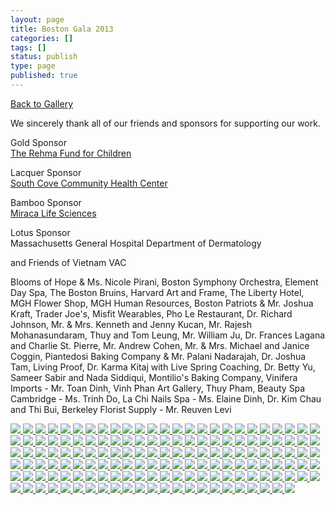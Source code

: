```yaml
---
layout: page
title: Boston Gala 2013
categories: []
tags: []
status: publish
type: page
published: true
---
```

<p><a title="Gallery" href="/events/gallery/">Back to Gallery</a></p>
<p>We sincerely thank all of our friends and sponsors for supporting our work.</p>
<p>Gold Sponsor<br />
<a href="http://www.rehmafund.org">The Rehma Fund for Children</a></p>
<p>Lacquer Sponsor<br />
<a href="http://www.scchc.org">South Cove Community Health Center</a></p>
<p>Bamboo Sponsor<br />
<a href="http://www.miracalifesciences.com">Miraca Life Sciences</a></p>
<p>Lotus Sponsor<br />
Massachusetts General Hospital Department of Dermatology</p>
<p>and Friends of Vietnam VAC</p>
<p>Blooms of Hope & Ms. Nicole Pirani, Boston Symphony Orchestra, Element Day Spa, The Boston Bruins, Harvard Art and Frame,  The Liberty Hotel,  MGH Flower Shop, MGH Human Resources, Boston Patriots  & Mr. Joshua Kraft, Trader Joe's, Misfit Wearables, Pho Le Restaurant, Dr. Richard Johnson, Mr. & Mrs. Kenneth and Jenny Kucan, Mr. Rajesh Mohanasundaram, Thuy and Tom Leung,  Mr. William Ju,  Dr. Frances Lagana and Charlie St. Pierre, Mr.  Andrew Cohen, Mr. & Mrs. Michael and Janice Coggin, Piantedosi Baking Company & Mr. Palani Nadarajah, Dr. Joshua Tam, Living Proof, Dr. Karma Kitaj with Live Spring Coaching, Dr. Betty Yu, Sameer Sabir and Nada Siddiqui, Montilio's Baking Company, Vinifera Imports - Mr. Toan Dinh,  Vinh Phan Art Gallery, Thuy Pham, Beauty Spa Cambridge - Ms. Trinh Do,  La Chi Nails Spa - Ms. Elaine Dinh, Dr. Kim Chau and Thi Bui, Berkeley  Florist Supply - Mr. Reuven Levi</p>
<!-- Darkbox -->
<div class="darkbox">
<a href="http://vietnamvac.isamonkey.org/gallery/boston-2013/dsc_7825.jpg" data-darkbox="boston-2013">
  <img src="http://vietnamvac.isamonkey.org/gallery/boston-2013/thumbs/dsc_7825.jpg" />
</a>
<a href="http://vietnamvac.isamonkey.org/gallery/boston-2013/dsc_7826.jpg" data-darkbox="boston-2013">
  <img src="http://vietnamvac.isamonkey.org/gallery/boston-2013/thumbs/dsc_7826.jpg" />
</a>
<a href="http://vietnamvac.isamonkey.org/gallery/boston-2013/dsc_7828.jpg" data-darkbox="boston-2013">
  <img src="http://vietnamvac.isamonkey.org/gallery/boston-2013/thumbs/dsc_7828.jpg" />
</a>
<a href="http://vietnamvac.isamonkey.org/gallery/boston-2013/dsc_7829.jpg" data-darkbox="boston-2013">
  <img src="http://vietnamvac.isamonkey.org/gallery/boston-2013/thumbs/dsc_7829.jpg" />
</a>
<a href="http://vietnamvac.isamonkey.org/gallery/boston-2013/dsc_7831.jpg" data-darkbox="boston-2013">
  <img src="http://vietnamvac.isamonkey.org/gallery/boston-2013/thumbs/dsc_7831.jpg" />
</a>
<a href="http://vietnamvac.isamonkey.org/gallery/boston-2013/dsc_7833.jpg" data-darkbox="boston-2013">
  <img src="http://vietnamvac.isamonkey.org/gallery/boston-2013/thumbs/dsc_7833.jpg" />
</a>
<a href="http://vietnamvac.isamonkey.org/gallery/boston-2013/dsc_7837.jpg" data-darkbox="boston-2013">
  <img src="http://vietnamvac.isamonkey.org/gallery/boston-2013/thumbs/dsc_7837.jpg" />
</a>
<a href="http://vietnamvac.isamonkey.org/gallery/boston-2013/dsc_7841.jpg" data-darkbox="boston-2013">
  <img src="http://vietnamvac.isamonkey.org/gallery/boston-2013/thumbs/dsc_7841.jpg" />
</a>
<a href="http://vietnamvac.isamonkey.org/gallery/boston-2013/dsc_7844.jpg" data-darkbox="boston-2013">
  <img src="http://vietnamvac.isamonkey.org/gallery/boston-2013/thumbs/dsc_7844.jpg" />
</a>
<a href="http://vietnamvac.isamonkey.org/gallery/boston-2013/dsc_7845.jpg" data-darkbox="boston-2013">
  <img src="http://vietnamvac.isamonkey.org/gallery/boston-2013/thumbs/dsc_7845.jpg" />
</a>
<a href="http://vietnamvac.isamonkey.org/gallery/boston-2013/dsc_7847.jpg" data-darkbox="boston-2013">
  <img src="http://vietnamvac.isamonkey.org/gallery/boston-2013/thumbs/dsc_7847.jpg" />
</a>
<a href="http://vietnamvac.isamonkey.org/gallery/boston-2013/dsc_7849.jpg" data-darkbox="boston-2013">
  <img src="http://vietnamvac.isamonkey.org/gallery/boston-2013/thumbs/dsc_7849.jpg" />
</a>
<a href="http://vietnamvac.isamonkey.org/gallery/boston-2013/dsc_7850.jpg" data-darkbox="boston-2013">
  <img src="http://vietnamvac.isamonkey.org/gallery/boston-2013/thumbs/dsc_7850.jpg" />
</a>
<a href="http://vietnamvac.isamonkey.org/gallery/boston-2013/dsc_7854.jpg" data-darkbox="boston-2013">
  <img src="http://vietnamvac.isamonkey.org/gallery/boston-2013/thumbs/dsc_7854.jpg" />
</a>
<a href="http://vietnamvac.isamonkey.org/gallery/boston-2013/dsc_7857.jpg" data-darkbox="boston-2013">
  <img src="http://vietnamvac.isamonkey.org/gallery/boston-2013/thumbs/dsc_7857.jpg" />
</a>
<a href="http://vietnamvac.isamonkey.org/gallery/boston-2013/dsc_7859.jpg" data-darkbox="boston-2013">
  <img src="http://vietnamvac.isamonkey.org/gallery/boston-2013/thumbs/dsc_7859.jpg" />
</a>
<a href="http://vietnamvac.isamonkey.org/gallery/boston-2013/dsc_7861.jpg" data-darkbox="boston-2013">
  <img src="http://vietnamvac.isamonkey.org/gallery/boston-2013/thumbs/dsc_7861.jpg" />
</a>
<a href="http://vietnamvac.isamonkey.org/gallery/boston-2013/dsc_7862.jpg" data-darkbox="boston-2013">
  <img src="http://vietnamvac.isamonkey.org/gallery/boston-2013/thumbs/dsc_7862.jpg" />
</a>
<a href="http://vietnamvac.isamonkey.org/gallery/boston-2013/dsc_7863.jpg" data-darkbox="boston-2013">
  <img src="http://vietnamvac.isamonkey.org/gallery/boston-2013/thumbs/dsc_7863.jpg" />
</a>
<a href="http://vietnamvac.isamonkey.org/gallery/boston-2013/dsc_7864.jpg" data-darkbox="boston-2013">
  <img src="http://vietnamvac.isamonkey.org/gallery/boston-2013/thumbs/dsc_7864.jpg" />
</a>
<a href="http://vietnamvac.isamonkey.org/gallery/boston-2013/dsc_7865.jpg" data-darkbox="boston-2013">
  <img src="http://vietnamvac.isamonkey.org/gallery/boston-2013/thumbs/dsc_7865.jpg" />
</a>
<a href="http://vietnamvac.isamonkey.org/gallery/boston-2013/dsc_7871.jpg" data-darkbox="boston-2013">
  <img src="http://vietnamvac.isamonkey.org/gallery/boston-2013/thumbs/dsc_7871.jpg" />
</a>
<a href="http://vietnamvac.isamonkey.org/gallery/boston-2013/dsc_7873.jpg" data-darkbox="boston-2013">
  <img src="http://vietnamvac.isamonkey.org/gallery/boston-2013/thumbs/dsc_7873.jpg" />
</a>
<a href="http://vietnamvac.isamonkey.org/gallery/boston-2013/dsc_7880.jpg" data-darkbox="boston-2013">
  <img src="http://vietnamvac.isamonkey.org/gallery/boston-2013/thumbs/dsc_7880.jpg" />
</a>
<a href="http://vietnamvac.isamonkey.org/gallery/boston-2013/dsc_7884.jpg" data-darkbox="boston-2013">
  <img src="http://vietnamvac.isamonkey.org/gallery/boston-2013/thumbs/dsc_7884.jpg" />
</a>
<a href="http://vietnamvac.isamonkey.org/gallery/boston-2013/dsc_7890.jpg" data-darkbox="boston-2013">
  <img src="http://vietnamvac.isamonkey.org/gallery/boston-2013/thumbs/dsc_7890.jpg" />
</a>
<a href="http://vietnamvac.isamonkey.org/gallery/boston-2013/dsc_7891.jpg" data-darkbox="boston-2013">
  <img src="http://vietnamvac.isamonkey.org/gallery/boston-2013/thumbs/dsc_7891.jpg" />
</a>
<a href="http://vietnamvac.isamonkey.org/gallery/boston-2013/dsc_7892.jpg" data-darkbox="boston-2013">
  <img src="http://vietnamvac.isamonkey.org/gallery/boston-2013/thumbs/dsc_7892.jpg" />
</a>
<a href="http://vietnamvac.isamonkey.org/gallery/boston-2013/dsc_7893.jpg" data-darkbox="boston-2013">
  <img src="http://vietnamvac.isamonkey.org/gallery/boston-2013/thumbs/dsc_7893.jpg" />
</a>
<a href="http://vietnamvac.isamonkey.org/gallery/boston-2013/dsc_7894.jpg" data-darkbox="boston-2013">
  <img src="http://vietnamvac.isamonkey.org/gallery/boston-2013/thumbs/dsc_7894.jpg" />
</a>
<a href="http://vietnamvac.isamonkey.org/gallery/boston-2013/dsc_7895.jpg" data-darkbox="boston-2013">
  <img src="http://vietnamvac.isamonkey.org/gallery/boston-2013/thumbs/dsc_7895.jpg" />
</a>
<a href="http://vietnamvac.isamonkey.org/gallery/boston-2013/dsc_7896.jpg" data-darkbox="boston-2013">
  <img src="http://vietnamvac.isamonkey.org/gallery/boston-2013/thumbs/dsc_7896.jpg" />
</a>
<a href="http://vietnamvac.isamonkey.org/gallery/boston-2013/dsc_7897.jpg" data-darkbox="boston-2013">
  <img src="http://vietnamvac.isamonkey.org/gallery/boston-2013/thumbs/dsc_7897.jpg" />
</a>
<a href="http://vietnamvac.isamonkey.org/gallery/boston-2013/dsc_7904.jpg" data-darkbox="boston-2013">
  <img src="http://vietnamvac.isamonkey.org/gallery/boston-2013/thumbs/dsc_7904.jpg" />
</a>
<a href="http://vietnamvac.isamonkey.org/gallery/boston-2013/dsc_7908.jpg" data-darkbox="boston-2013">
  <img src="http://vietnamvac.isamonkey.org/gallery/boston-2013/thumbs/dsc_7908.jpg" />
</a>
<a href="http://vietnamvac.isamonkey.org/gallery/boston-2013/dsc_7911.jpg" data-darkbox="boston-2013">
  <img src="http://vietnamvac.isamonkey.org/gallery/boston-2013/thumbs/dsc_7911.jpg" />
</a>
<a href="http://vietnamvac.isamonkey.org/gallery/boston-2013/dsc_7913.jpg" data-darkbox="boston-2013">
  <img src="http://vietnamvac.isamonkey.org/gallery/boston-2013/thumbs/dsc_7913.jpg" />
</a>
<a href="http://vietnamvac.isamonkey.org/gallery/boston-2013/dsc_7914.jpg" data-darkbox="boston-2013">
  <img src="http://vietnamvac.isamonkey.org/gallery/boston-2013/thumbs/dsc_7914.jpg" />
</a>
<a href="http://vietnamvac.isamonkey.org/gallery/boston-2013/dsc_7921.jpg" data-darkbox="boston-2013">
  <img src="http://vietnamvac.isamonkey.org/gallery/boston-2013/thumbs/dsc_7921.jpg" />
</a>
<a href="http://vietnamvac.isamonkey.org/gallery/boston-2013/dsc_7923.jpg" data-darkbox="boston-2013">
  <img src="http://vietnamvac.isamonkey.org/gallery/boston-2013/thumbs/dsc_7923.jpg" />
</a>
<a href="http://vietnamvac.isamonkey.org/gallery/boston-2013/dsc_7927.jpg" data-darkbox="boston-2013">
  <img src="http://vietnamvac.isamonkey.org/gallery/boston-2013/thumbs/dsc_7927.jpg" />
</a>
<a href="http://vietnamvac.isamonkey.org/gallery/boston-2013/dsc_7929.jpg" data-darkbox="boston-2013">
  <img src="http://vietnamvac.isamonkey.org/gallery/boston-2013/thumbs/dsc_7929.jpg" />
</a>
<a href="http://vietnamvac.isamonkey.org/gallery/boston-2013/dsc_7932.jpg" data-darkbox="boston-2013">
  <img src="http://vietnamvac.isamonkey.org/gallery/boston-2013/thumbs/dsc_7932.jpg" />
</a>
<a href="http://vietnamvac.isamonkey.org/gallery/boston-2013/dsc_7933.jpg" data-darkbox="boston-2013">
  <img src="http://vietnamvac.isamonkey.org/gallery/boston-2013/thumbs/dsc_7933.jpg" />
</a>
<a href="http://vietnamvac.isamonkey.org/gallery/boston-2013/dsc_7934.jpg" data-darkbox="boston-2013">
  <img src="http://vietnamvac.isamonkey.org/gallery/boston-2013/thumbs/dsc_7934.jpg" />
</a>
<a href="http://vietnamvac.isamonkey.org/gallery/boston-2013/dsc_7936.jpg" data-darkbox="boston-2013">
  <img src="http://vietnamvac.isamonkey.org/gallery/boston-2013/thumbs/dsc_7936.jpg" />
</a>
<a href="http://vietnamvac.isamonkey.org/gallery/boston-2013/dsc_7937.jpg" data-darkbox="boston-2013">
  <img src="http://vietnamvac.isamonkey.org/gallery/boston-2013/thumbs/dsc_7937.jpg" />
</a>
<a href="http://vietnamvac.isamonkey.org/gallery/boston-2013/dsc_7939.jpg" data-darkbox="boston-2013">
  <img src="http://vietnamvac.isamonkey.org/gallery/boston-2013/thumbs/dsc_7939.jpg" />
</a>
<a href="http://vietnamvac.isamonkey.org/gallery/boston-2013/dsc_7940.jpg" data-darkbox="boston-2013">
  <img src="http://vietnamvac.isamonkey.org/gallery/boston-2013/thumbs/dsc_7940.jpg" />
</a>
<a href="http://vietnamvac.isamonkey.org/gallery/boston-2013/dsc_7942.jpg" data-darkbox="boston-2013">
  <img src="http://vietnamvac.isamonkey.org/gallery/boston-2013/thumbs/dsc_7942.jpg" />
</a>
<a href="http://vietnamvac.isamonkey.org/gallery/boston-2013/dsc_7944.jpg" data-darkbox="boston-2013">
  <img src="http://vietnamvac.isamonkey.org/gallery/boston-2013/thumbs/dsc_7944.jpg" />
</a>
<a href="http://vietnamvac.isamonkey.org/gallery/boston-2013/dsc_7946.jpg" data-darkbox="boston-2013">
  <img src="http://vietnamvac.isamonkey.org/gallery/boston-2013/thumbs/dsc_7946.jpg" />
</a>
<a href="http://vietnamvac.isamonkey.org/gallery/boston-2013/dsc_7948.jpg" data-darkbox="boston-2013">
  <img src="http://vietnamvac.isamonkey.org/gallery/boston-2013/thumbs/dsc_7948.jpg" />
</a>
<a href="http://vietnamvac.isamonkey.org/gallery/boston-2013/dsc_7949.jpg" data-darkbox="boston-2013">
  <img src="http://vietnamvac.isamonkey.org/gallery/boston-2013/thumbs/dsc_7949.jpg" />
</a>
<a href="http://vietnamvac.isamonkey.org/gallery/boston-2013/dsc_7952.jpg" data-darkbox="boston-2013">
  <img src="http://vietnamvac.isamonkey.org/gallery/boston-2013/thumbs/dsc_7952.jpg" />
</a>
<a href="http://vietnamvac.isamonkey.org/gallery/boston-2013/dsc_7953.jpg" data-darkbox="boston-2013">
  <img src="http://vietnamvac.isamonkey.org/gallery/boston-2013/thumbs/dsc_7953.jpg" />
</a>
<a href="http://vietnamvac.isamonkey.org/gallery/boston-2013/dsc_7954.jpg" data-darkbox="boston-2013">
  <img src="http://vietnamvac.isamonkey.org/gallery/boston-2013/thumbs/dsc_7954.jpg" />
</a>
<a href="http://vietnamvac.isamonkey.org/gallery/boston-2013/dsc_7955.jpg" data-darkbox="boston-2013">
  <img src="http://vietnamvac.isamonkey.org/gallery/boston-2013/thumbs/dsc_7955.jpg" />
</a>
<a href="http://vietnamvac.isamonkey.org/gallery/boston-2013/dsc_7959.jpg" data-darkbox="boston-2013">
  <img src="http://vietnamvac.isamonkey.org/gallery/boston-2013/thumbs/dsc_7959.jpg" />
</a>
<a href="http://vietnamvac.isamonkey.org/gallery/boston-2013/dsc_7968.jpg" data-darkbox="boston-2013">
  <img src="http://vietnamvac.isamonkey.org/gallery/boston-2013/thumbs/dsc_7968.jpg" />
</a>
<a href="http://vietnamvac.isamonkey.org/gallery/boston-2013/dsc_7969.jpg" data-darkbox="boston-2013">
  <img src="http://vietnamvac.isamonkey.org/gallery/boston-2013/thumbs/dsc_7969.jpg" />
</a>
<a href="http://vietnamvac.isamonkey.org/gallery/boston-2013/dsc_7972.jpg" data-darkbox="boston-2013">
  <img src="http://vietnamvac.isamonkey.org/gallery/boston-2013/thumbs/dsc_7972.jpg" />
</a>
<a href="http://vietnamvac.isamonkey.org/gallery/boston-2013/dsc_7976.jpg" data-darkbox="boston-2013">
  <img src="http://vietnamvac.isamonkey.org/gallery/boston-2013/thumbs/dsc_7976.jpg" />
</a>
<a href="http://vietnamvac.isamonkey.org/gallery/boston-2013/dsc_7977.jpg" data-darkbox="boston-2013">
  <img src="http://vietnamvac.isamonkey.org/gallery/boston-2013/thumbs/dsc_7977.jpg" />
</a>
<a href="http://vietnamvac.isamonkey.org/gallery/boston-2013/dsc_7980.jpg" data-darkbox="boston-2013">
  <img src="http://vietnamvac.isamonkey.org/gallery/boston-2013/thumbs/dsc_7980.jpg" />
</a>
<a href="http://vietnamvac.isamonkey.org/gallery/boston-2013/dsc_7982.jpg" data-darkbox="boston-2013">
  <img src="http://vietnamvac.isamonkey.org/gallery/boston-2013/thumbs/dsc_7982.jpg" />
</a>
<a href="http://vietnamvac.isamonkey.org/gallery/boston-2013/dsc_7985.jpg" data-darkbox="boston-2013">
  <img src="http://vietnamvac.isamonkey.org/gallery/boston-2013/thumbs/dsc_7985.jpg" />
</a>
<a href="http://vietnamvac.isamonkey.org/gallery/boston-2013/dsc_7987.jpg" data-darkbox="boston-2013">
  <img src="http://vietnamvac.isamonkey.org/gallery/boston-2013/thumbs/dsc_7987.jpg" />
</a>
<a href="http://vietnamvac.isamonkey.org/gallery/boston-2013/dsc_7988.jpg" data-darkbox="boston-2013">
  <img src="http://vietnamvac.isamonkey.org/gallery/boston-2013/thumbs/dsc_7988.jpg" />
</a>
<a href="http://vietnamvac.isamonkey.org/gallery/boston-2013/dsc_7990.jpg" data-darkbox="boston-2013">
  <img src="http://vietnamvac.isamonkey.org/gallery/boston-2013/thumbs/dsc_7990.jpg" />
</a>
<a href="http://vietnamvac.isamonkey.org/gallery/boston-2013/dsc_7992.jpg" data-darkbox="boston-2013">
  <img src="http://vietnamvac.isamonkey.org/gallery/boston-2013/thumbs/dsc_7992.jpg" />
</a>
<a href="http://vietnamvac.isamonkey.org/gallery/boston-2013/dsc_7994.jpg" data-darkbox="boston-2013">
  <img src="http://vietnamvac.isamonkey.org/gallery/boston-2013/thumbs/dsc_7994.jpg" />
</a>
<a href="http://vietnamvac.isamonkey.org/gallery/boston-2013/dsc_8000.jpg" data-darkbox="boston-2013">
  <img src="http://vietnamvac.isamonkey.org/gallery/boston-2013/thumbs/dsc_8000.jpg" />
</a>
<a href="http://vietnamvac.isamonkey.org/gallery/boston-2013/dsc_8001.jpg" data-darkbox="boston-2013">
  <img src="http://vietnamvac.isamonkey.org/gallery/boston-2013/thumbs/dsc_8001.jpg" />
</a>
<a href="http://vietnamvac.isamonkey.org/gallery/boston-2013/dsc_8005.jpg" data-darkbox="boston-2013">
  <img src="http://vietnamvac.isamonkey.org/gallery/boston-2013/thumbs/dsc_8005.jpg" />
</a>
<a href="http://vietnamvac.isamonkey.org/gallery/boston-2013/dsc_8006.jpg" data-darkbox="boston-2013">
  <img src="http://vietnamvac.isamonkey.org/gallery/boston-2013/thumbs/dsc_8006.jpg" />
</a>
<a href="http://vietnamvac.isamonkey.org/gallery/boston-2013/dsc_8013.jpg" data-darkbox="boston-2013">
  <img src="http://vietnamvac.isamonkey.org/gallery/boston-2013/thumbs/dsc_8013.jpg" />
</a>
<a href="http://vietnamvac.isamonkey.org/gallery/boston-2013/dsc_8014.jpg" data-darkbox="boston-2013">
  <img src="http://vietnamvac.isamonkey.org/gallery/boston-2013/thumbs/dsc_8014.jpg" />
</a>
<a href="http://vietnamvac.isamonkey.org/gallery/boston-2013/dsc_8016.jpg" data-darkbox="boston-2013">
  <img src="http://vietnamvac.isamonkey.org/gallery/boston-2013/thumbs/dsc_8016.jpg" />
</a>
<a href="http://vietnamvac.isamonkey.org/gallery/boston-2013/dsc_8029.jpg" data-darkbox="boston-2013">
  <img src="http://vietnamvac.isamonkey.org/gallery/boston-2013/thumbs/dsc_8029.jpg" />
</a>
<a href="http://vietnamvac.isamonkey.org/gallery/boston-2013/dsc_8039.jpg" data-darkbox="boston-2013">
  <img src="http://vietnamvac.isamonkey.org/gallery/boston-2013/thumbs/dsc_8039.jpg" />
</a>
<a href="http://vietnamvac.isamonkey.org/gallery/boston-2013/dsc_8048.jpg" data-darkbox="boston-2013">
  <img src="http://vietnamvac.isamonkey.org/gallery/boston-2013/thumbs/dsc_8048.jpg" />
</a>
<a href="http://vietnamvac.isamonkey.org/gallery/boston-2013/dsc_8068.jpg" data-darkbox="boston-2013">
  <img src="http://vietnamvac.isamonkey.org/gallery/boston-2013/thumbs/dsc_8068.jpg" />
</a>
<a href="http://vietnamvac.isamonkey.org/gallery/boston-2013/dsc_8069.jpg" data-darkbox="boston-2013">
  <img src="http://vietnamvac.isamonkey.org/gallery/boston-2013/thumbs/dsc_8069.jpg" />
</a>
<a href="http://vietnamvac.isamonkey.org/gallery/boston-2013/dsc_8071.jpg" data-darkbox="boston-2013">
  <img src="http://vietnamvac.isamonkey.org/gallery/boston-2013/thumbs/dsc_8071.jpg" />
</a>
<a href="http://vietnamvac.isamonkey.org/gallery/boston-2013/dsc_8085.jpg" data-darkbox="boston-2013">
  <img src="http://vietnamvac.isamonkey.org/gallery/boston-2013/thumbs/dsc_8085.jpg" />
</a>
<a href="http://vietnamvac.isamonkey.org/gallery/boston-2013/dsc_8087.jpg" data-darkbox="boston-2013">
  <img src="http://vietnamvac.isamonkey.org/gallery/boston-2013/thumbs/dsc_8087.jpg" />
</a>
<a href="http://vietnamvac.isamonkey.org/gallery/boston-2013/dsc_8088.jpg" data-darkbox="boston-2013">
  <img src="http://vietnamvac.isamonkey.org/gallery/boston-2013/thumbs/dsc_8088.jpg" />
</a>
<a href="http://vietnamvac.isamonkey.org/gallery/boston-2013/dsc_8101.jpg" data-darkbox="boston-2013">
  <img src="http://vietnamvac.isamonkey.org/gallery/boston-2013/thumbs/dsc_8101.jpg" />
</a>
<a href="http://vietnamvac.isamonkey.org/gallery/boston-2013/dsc_8103.jpg" data-darkbox="boston-2013">
  <img src="http://vietnamvac.isamonkey.org/gallery/boston-2013/thumbs/dsc_8103.jpg" />
</a>
<a href="http://vietnamvac.isamonkey.org/gallery/boston-2013/dsc_8105.jpg" data-darkbox="boston-2013">
  <img src="http://vietnamvac.isamonkey.org/gallery/boston-2013/thumbs/dsc_8105.jpg" />
</a>
<a href="http://vietnamvac.isamonkey.org/gallery/boston-2013/dsc_8107.jpg" data-darkbox="boston-2013">
  <img src="http://vietnamvac.isamonkey.org/gallery/boston-2013/thumbs/dsc_8107.jpg" />
</a>
<a href="http://vietnamvac.isamonkey.org/gallery/boston-2013/dsc_8115.jpg" data-darkbox="boston-2013">
  <img src="http://vietnamvac.isamonkey.org/gallery/boston-2013/thumbs/dsc_8115.jpg" />
</a>
<a href="http://vietnamvac.isamonkey.org/gallery/boston-2013/dsc_8119.jpg" data-darkbox="boston-2013">
  <img src="http://vietnamvac.isamonkey.org/gallery/boston-2013/thumbs/dsc_8119.jpg" />
</a>
<a href="http://vietnamvac.isamonkey.org/gallery/boston-2013/dsc_8120.jpg" data-darkbox="boston-2013">
  <img src="http://vietnamvac.isamonkey.org/gallery/boston-2013/thumbs/dsc_8120.jpg" />
</a>
<a href="http://vietnamvac.isamonkey.org/gallery/boston-2013/dsc_8121.jpg" data-darkbox="boston-2013">
  <img src="http://vietnamvac.isamonkey.org/gallery/boston-2013/thumbs/dsc_8121.jpg" />
</a>
<a href="http://vietnamvac.isamonkey.org/gallery/boston-2013/dsc_8127.jpg" data-darkbox="boston-2013">
  <img src="http://vietnamvac.isamonkey.org/gallery/boston-2013/thumbs/dsc_8127.jpg" />
</a>
<a href="http://vietnamvac.isamonkey.org/gallery/boston-2013/dsc_8128.jpg" data-darkbox="boston-2013">
  <img src="http://vietnamvac.isamonkey.org/gallery/boston-2013/thumbs/dsc_8128.jpg" />
</a>
<a href="http://vietnamvac.isamonkey.org/gallery/boston-2013/dsc_8129.jpg" data-darkbox="boston-2013">
  <img src="http://vietnamvac.isamonkey.org/gallery/boston-2013/thumbs/dsc_8129.jpg" />
</a>
<a href="http://vietnamvac.isamonkey.org/gallery/boston-2013/dsc_8130.jpg" data-darkbox="boston-2013">
  <img src="http://vietnamvac.isamonkey.org/gallery/boston-2013/thumbs/dsc_8130.jpg" />
</a>
<a href="http://vietnamvac.isamonkey.org/gallery/boston-2013/dsc_8131.jpg" data-darkbox="boston-2013">
  <img src="http://vietnamvac.isamonkey.org/gallery/boston-2013/thumbs/dsc_8131.jpg" />
</a>
<a href="http://vietnamvac.isamonkey.org/gallery/boston-2013/dsc_8133.jpg" data-darkbox="boston-2013">
  <img src="http://vietnamvac.isamonkey.org/gallery/boston-2013/thumbs/dsc_8133.jpg" />
</a>
<a href="http://vietnamvac.isamonkey.org/gallery/boston-2013/dsc_8134.jpg" data-darkbox="boston-2013">
  <img src="http://vietnamvac.isamonkey.org/gallery/boston-2013/thumbs/dsc_8134.jpg" />
</a>
<a href="http://vietnamvac.isamonkey.org/gallery/boston-2013/dsc_8135.jpg" data-darkbox="boston-2013">
  <img src="http://vietnamvac.isamonkey.org/gallery/boston-2013/thumbs/dsc_8135.jpg" />
</a>
<a href="http://vietnamvac.isamonkey.org/gallery/boston-2013/dsc_8136.jpg" data-darkbox="boston-2013">
  <img src="http://vietnamvac.isamonkey.org/gallery/boston-2013/thumbs/dsc_8136.jpg" />
</a>
<a href="http://vietnamvac.isamonkey.org/gallery/boston-2013/dsc_8138.jpg" data-darkbox="boston-2013">
  <img src="http://vietnamvac.isamonkey.org/gallery/boston-2013/thumbs/dsc_8138.jpg" />
</a>
<a href="http://vietnamvac.isamonkey.org/gallery/boston-2013/dsc_8139.jpg" data-darkbox="boston-2013">
  <img src="http://vietnamvac.isamonkey.org/gallery/boston-2013/thumbs/dsc_8139.jpg" />
</a>
<a href="http://vietnamvac.isamonkey.org/gallery/boston-2013/dsc_8151.jpg" data-darkbox="boston-2013">
  <img src="http://vietnamvac.isamonkey.org/gallery/boston-2013/thumbs/dsc_8151.jpg" />
</a>
<a href="http://vietnamvac.isamonkey.org/gallery/boston-2013/dsc_8154.jpg" data-darkbox="boston-2013">
  <img src="http://vietnamvac.isamonkey.org/gallery/boston-2013/thumbs/dsc_8154.jpg" />
</a>
<a href="http://vietnamvac.isamonkey.org/gallery/boston-2013/dsc_8157.jpg" data-darkbox="boston-2013">
  <img src="http://vietnamvac.isamonkey.org/gallery/boston-2013/thumbs/dsc_8157.jpg" />
</a>
<a href="http://vietnamvac.isamonkey.org/gallery/boston-2013/dsc_8162.jpg" data-darkbox="boston-2013">
  <img src="http://vietnamvac.isamonkey.org/gallery/boston-2013/thumbs/dsc_8162.jpg" />
</a>
<a href="http://vietnamvac.isamonkey.org/gallery/boston-2013/dsc_8165.jpg" data-darkbox="boston-2013">
  <img src="http://vietnamvac.isamonkey.org/gallery/boston-2013/thumbs/dsc_8165.jpg" />
</a>
<a href="http://vietnamvac.isamonkey.org/gallery/boston-2013/dsc_8166.jpg" data-darkbox="boston-2013">
  <img src="http://vietnamvac.isamonkey.org/gallery/boston-2013/thumbs/dsc_8166.jpg" />
</a>
<a href="http://vietnamvac.isamonkey.org/gallery/boston-2013/dsc_8168.jpg" data-darkbox="boston-2013">
  <img src="http://vietnamvac.isamonkey.org/gallery/boston-2013/thumbs/dsc_8168.jpg" />
</a>
<a href="http://vietnamvac.isamonkey.org/gallery/boston-2013/dsc_8171.jpg" data-darkbox="boston-2013">
  <img src="http://vietnamvac.isamonkey.org/gallery/boston-2013/thumbs/dsc_8171.jpg" />
</a>
<a href="http://vietnamvac.isamonkey.org/gallery/boston-2013/dsc_8174.jpg" data-darkbox="boston-2013">
  <img src="http://vietnamvac.isamonkey.org/gallery/boston-2013/thumbs/dsc_8174.jpg" />
</a>
<a href="http://vietnamvac.isamonkey.org/gallery/boston-2013/dsc_8175.jpg" data-darkbox="boston-2013">
  <img src="http://vietnamvac.isamonkey.org/gallery/boston-2013/thumbs/dsc_8175.jpg" />
</a>
<a href="http://vietnamvac.isamonkey.org/gallery/boston-2013/dsc_8177.jpg" data-darkbox="boston-2013">
  <img src="http://vietnamvac.isamonkey.org/gallery/boston-2013/thumbs/dsc_8177.jpg" />
</a>
<a href="http://vietnamvac.isamonkey.org/gallery/boston-2013/dsc_8178.jpg" data-darkbox="boston-2013">
  <img src="http://vietnamvac.isamonkey.org/gallery/boston-2013/thumbs/dsc_8178.jpg" />
</a>
<a href="http://vietnamvac.isamonkey.org/gallery/boston-2013/dsc_8186.jpg" data-darkbox="boston-2013">
  <img src="http://vietnamvac.isamonkey.org/gallery/boston-2013/thumbs/dsc_8186.jpg" />
</a>
<a href="http://vietnamvac.isamonkey.org/gallery/boston-2013/dsc_8190.jpg" data-darkbox="boston-2013">
  <img src="http://vietnamvac.isamonkey.org/gallery/boston-2013/thumbs/dsc_8190.jpg" />
</a>
<a href="http://vietnamvac.isamonkey.org/gallery/boston-2013/dsc_8191.jpg" data-darkbox="boston-2013">
  <img src="http://vietnamvac.isamonkey.org/gallery/boston-2013/thumbs/dsc_8191.jpg" />
</a>
<a href="http://vietnamvac.isamonkey.org/gallery/boston-2013/dsc_8194.jpg" data-darkbox="boston-2013">
  <img src="http://vietnamvac.isamonkey.org/gallery/boston-2013/thumbs/dsc_8194.jpg" />
</a>
<a href="http://vietnamvac.isamonkey.org/gallery/boston-2013/dsc_8195.jpg" data-darkbox="boston-2013">
  <img src="http://vietnamvac.isamonkey.org/gallery/boston-2013/thumbs/dsc_8195.jpg" />
</a>
<a href="http://vietnamvac.isamonkey.org/gallery/boston-2013/dsc_8196.jpg" data-darkbox="boston-2013">
  <img src="http://vietnamvac.isamonkey.org/gallery/boston-2013/thumbs/dsc_8196.jpg" />
</a>
<a href="http://vietnamvac.isamonkey.org/gallery/boston-2013/dsc_8198.jpg" data-darkbox="boston-2013">
  <img src="http://vietnamvac.isamonkey.org/gallery/boston-2013/thumbs/dsc_8198.jpg" />
</a>
<a href="http://vietnamvac.isamonkey.org/gallery/boston-2013/dsc_8200.jpg" data-darkbox="boston-2013">
  <img src="http://vietnamvac.isamonkey.org/gallery/boston-2013/thumbs/dsc_8200.jpg" />
</a>
<a href="http://vietnamvac.isamonkey.org/gallery/boston-2013/dsc_8201.jpg" data-darkbox="boston-2013">
  <img src="http://vietnamvac.isamonkey.org/gallery/boston-2013/thumbs/dsc_8201.jpg" />
</a>
<a href="http://vietnamvac.isamonkey.org/gallery/boston-2013/dsc_8205.jpg" data-darkbox="boston-2013">
  <img src="http://vietnamvac.isamonkey.org/gallery/boston-2013/thumbs/dsc_8205.jpg" />
</a>
<a href="http://vietnamvac.isamonkey.org/gallery/boston-2013/dsc_8208.jpg" data-darkbox="boston-2013">
  <img src="http://vietnamvac.isamonkey.org/gallery/boston-2013/thumbs/dsc_8208.jpg" />
</a>
<a href="http://vietnamvac.isamonkey.org/gallery/boston-2013/dsc_8209.jpg" data-darkbox="boston-2013">
  <img src="http://vietnamvac.isamonkey.org/gallery/boston-2013/thumbs/dsc_8209.jpg" />
</a>
<a href="http://vietnamvac.isamonkey.org/gallery/boston-2013/dsc_8210.jpg" data-darkbox="boston-2013">
  <img src="http://vietnamvac.isamonkey.org/gallery/boston-2013/thumbs/dsc_8210.jpg" />
</a>
<a href="http://vietnamvac.isamonkey.org/gallery/boston-2013/dsc_8212.jpg" data-darkbox="boston-2013">
  <img src="http://vietnamvac.isamonkey.org/gallery/boston-2013/thumbs/dsc_8212.jpg" />
</a>
<a href="http://vietnamvac.isamonkey.org/gallery/boston-2013/dsc_8213.jpg" data-darkbox="boston-2013">
  <img src="http://vietnamvac.isamonkey.org/gallery/boston-2013/thumbs/dsc_8213.jpg" />
</a>
<a href="http://vietnamvac.isamonkey.org/gallery/boston-2013/dsc_8215.jpg" data-darkbox="boston-2013">
  <img src="http://vietnamvac.isamonkey.org/gallery/boston-2013/thumbs/dsc_8215.jpg" />
</a>
<a href="http://vietnamvac.isamonkey.org/gallery/boston-2013/dsc_8216.jpg" data-darkbox="boston-2013">
  <img src="http://vietnamvac.isamonkey.org/gallery/boston-2013/thumbs/dsc_8216.jpg" />
</a>
<a href="http://vietnamvac.isamonkey.org/gallery/boston-2013/dsc_8218.jpg" data-darkbox="boston-2013">
  <img src="http://vietnamvac.isamonkey.org/gallery/boston-2013/thumbs/dsc_8218.jpg" />
</a>
<a href="http://vietnamvac.isamonkey.org/gallery/boston-2013/dsc_8222.jpg" data-darkbox="boston-2013">
  <img src="http://vietnamvac.isamonkey.org/gallery/boston-2013/thumbs/dsc_8222.jpg" />
</a>
<a href="http://vietnamvac.isamonkey.org/gallery/boston-2013/dsc_8224.jpg" data-darkbox="boston-2013">
  <img src="http://vietnamvac.isamonkey.org/gallery/boston-2013/thumbs/dsc_8224.jpg" />
</a>
<a href="http://vietnamvac.isamonkey.org/gallery/boston-2013/dsc_8226.jpg" data-darkbox="boston-2013">
  <img src="http://vietnamvac.isamonkey.org/gallery/boston-2013/thumbs/dsc_8226.jpg" />
</a>
<a href="http://vietnamvac.isamonkey.org/gallery/boston-2013/dsc_8228.jpg" data-darkbox="boston-2013">
  <img src="http://vietnamvac.isamonkey.org/gallery/boston-2013/thumbs/dsc_8228.jpg" />
</a>
<a href="http://vietnamvac.isamonkey.org/gallery/boston-2013/dsc_8231.jpg" data-darkbox="boston-2013">
  <img src="http://vietnamvac.isamonkey.org/gallery/boston-2013/thumbs/dsc_8231.jpg" />
</a>
<a href="http://vietnamvac.isamonkey.org/gallery/boston-2013/dsc_8232.jpg" data-darkbox="boston-2013">
  <img src="http://vietnamvac.isamonkey.org/gallery/boston-2013/thumbs/dsc_8232.jpg" />
</a>
<a href="http://vietnamvac.isamonkey.org/gallery/boston-2013/dsc_8235.jpg" data-darkbox="boston-2013">
  <img src="http://vietnamvac.isamonkey.org/gallery/boston-2013/thumbs/dsc_8235.jpg" />
</a>
<a href="http://vietnamvac.isamonkey.org/gallery/boston-2013/dsc_8237.jpg" data-darkbox="boston-2013">
  <img src="http://vietnamvac.isamonkey.org/gallery/boston-2013/thumbs/dsc_8237.jpg" />
</a>
<a href="http://vietnamvac.isamonkey.org/gallery/boston-2013/dsc_8252.jpg" data-darkbox="boston-2013">
  <img src="http://vietnamvac.isamonkey.org/gallery/boston-2013/thumbs/dsc_8252.jpg" />
</a>
<a href="http://vietnamvac.isamonkey.org/gallery/boston-2013/dsc_8257.jpg" data-darkbox="boston-2013">
  <img src="http://vietnamvac.isamonkey.org/gallery/boston-2013/thumbs/dsc_8257.jpg" />
</a>
<a href="http://vietnamvac.isamonkey.org/gallery/boston-2013/dsc_8259.jpg" data-darkbox="boston-2013">
  <img src="http://vietnamvac.isamonkey.org/gallery/boston-2013/thumbs/dsc_8259.jpg" />
</a>

</div>
<!-- End darkbox -->